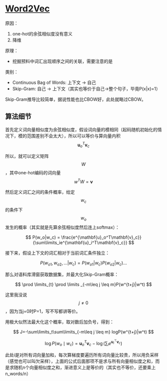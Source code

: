 # [Word2Vec](http://zh.d2l.ai/chapter_natural-language-processing-pretraining/word2vec.html)

原因：

1. one-hot的余弦相似度没有意义
2. 降维

原理：

- 挖掘预料中词汇出现顺序之间的关联，需要注意的是

类别：

- Continuous Bag of Words: 上下文 -> 自己
- Skip-Gram: 自己 -> 上下文（其实也等价于自己->整个句子，毕竟P(x|x)=1）

Skip-Gram推导比较简单，据说性能也比CBOW好，此处就略过CBOW。

## 算法细节

首先定义词向量相似度为余弦相似度，假设词向量的模相同（起码随机初始化的情况下，模的范围差别不会太大），所以可以等价与算向量内积$$\mathbf{u}_o^T\mathbf{v}_c$$

所以，就可以定义矩阵$$W$$，其中one-hot编码的词向量$$w^T  W= \mathbf{v}$$

然后定义词汇之间的条件概率，给定$$w_c$$的条件下$$w_o$$发生的概率（其实就是先算余弦相似度然后连上softmax）：

$$
P(w_o|w_c) = \frac{e^{\mathbf{u}_o^T\mathbf{v}_c}}{\sum\limits_ie^{\mathbf{u}_i^T\mathbf{v}_c}}
$$

接下来，假设上下文的词汇相对于当前词汇条件独立：

$$
P(w_{o1},w_{o2}, \ldots |w_c) = P(w_{o1}|w_c)P(w_{o2}|w_c) \ldots
$$

那么对语料库滑窗获取数据集，并最大化Skip-Gram概率：

$$
\prod \limits_{t} \prod \limits _{-m\leq j \leq m}P(w^{t+j}|w^t)
$$

这里我没说$$j\neq0$$，因为当j=0时P=1，写不写都讲等价。

用极大似然法最大化这个概率，取对数后加负号，得到：

$$
J=-\sum\limits_t\sum\limits_{-m\leq j \leq m} logP(w^{t+j}|w^t)
$$

$$
\log P(w_o \mid w_c) =\mathbf{u}_o^T \mathbf{v}_c - \log\left(\sum_{i} e^{\mathbf{u}_i^\top \mathbf{v}_c}\right)
$$

此处i是对所有词向量加和，每次算梯度要遍历所有词向量比较贵，所以用负采样（感觉也可以叫欠采样），上面的公式后面那项不是求与所有向量相似度之和，而是求随机n个向量相似度之和，渐进意义上是等价的（其实也不等价，还要乘上n_words/n）
